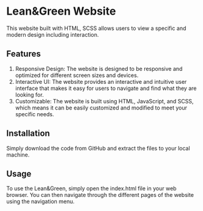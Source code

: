 # Lean&Green Website

This website built with HTML, SCSS  allows users to view a specific and modern design including interaction.

## Features



1. Responsive Design: The website is designed to be responsive and optimized for different screen sizes and devices.
2. Interactive UI: The website provides an interactive and intuitive user interface that makes it easy for users to navigate and find what they are looking for.
3. Customizable: The website is built using HTML, JavaScript, and SCSS, which means it can be easily customized and modified to meet your specific needs.


## Installation

Simply download the code from GitHub and extract the files to your local machine.

## Usage

To use the Lean&Green, simply open the index.html file in your web browser.
You can then navigate through the different pages of the website using the navigation menu.


